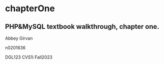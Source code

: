 # chapterOne
## PHP&amp;MySQL textbook walkthrough, chapter one.

Abbey Girvan

n0201636

DGL123 CVS1i Fall2023
